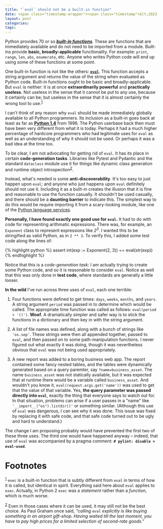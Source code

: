 ```yaml
---
title: "`eval` should not be a built-in function"
date: <span class="timestamp-wrapper"><span class="timestamp">&lt;2023-10-27 Fri&gt;</span></span>
layout: post
categories: 
tags: 
---
```


Python provides 70 or so ***[built-in functions](https://docs.python.org/3/library/functions.html)***. These are functions that are immediately available and do not need to be imported from a module. Built-ins provide **basic, broadly-applicable** functionality. For example: `print`, `range`, `len`, `abs`, `enumerate`, etc. Anyone who writes Python code will end up using some of these functions at some point.

One built-in function is not like the others: [**`eval`**](https://docs.python.org/3/library/functions.html#eval). This function accepts a string argument and returns the value of the string when evaluated as Python code. Built-in functions ought to be basic and broadly-applicable. But `eval` is neither: it is at once **extraordinarily powerful** and **practically useless**. Not useless in the sense that it cannot be put to any use, because it certainly can be; but useless in the sense that it is almost certainly the wrong tool to use.<sup><a id="fnr.1" class="footref" href="#fn.1" role="doc-backlink">1</a></sup>

I can't think of any reason why `eval` should be made immediately globally available to all Python programmers. Its inclusion as a built-in goes back at least as far as **[Python 1.4](https://docs.python.org/release/1.4/lib/node26.html#SECTION00330000000000000000)** from 1996. The Python userbase back then must have been very different from what it is today. Perhaps it had a much higher percentage of hardcore programmers who had legitimate uses for `eval` as well as an understanding of why it should not be used. Or perhaps it was a bad idea at the time too.

To be clear, I am not advocating for getting rid of `eval`. It has its place in certain **code-generation tasks**. Libraries like Pytest and Pydantic and the standard `dataclass` module use it for things like dynamic class generation and runtime object introspection<sup><a id="fnr.2" class="footref" href="#fn.2" role="doc-backlink">2</a></sup>.

Instead, what's needed is some **anti-discoverability**. It's too easy to just happen upon `eval`; and anyone who just happens upon `eval` definitely should not use it. Including it as a built-in creates the illusion that it is fine and reasonable to use the function casually. It shouldn't be used casually, and there should be a **daunting barrier** to indicate this. The simplest way to do this would be require importing it from a scary-looking module, like one of the [Python language services](https://docs.python.org/3/library/language.html).

**Personally, I have found exactly one good use for `eval`.** It had to do with code for representing arithmatic expressions. There was, for example, an `Exponent` class to represent expressions like *2<sup>3</sup>*. I wanted this to be stringified as valid Python, as in `2 ** 3`. To verify this, I added some test code along the lines of:

{% highlight python %}
assert int(exp := Exponent(2, 3)) == eval(str(exp))
{% endhighlight %}

Notice that this is a *code-generation task*: I am actually trying to create some Python code, and so it is reasonable to consider `eval`. Notice as well that this was only done in **test code**, where standards are generally a little looser.

**In the wild** I've run across three uses of `eval`, each one terrible:

1.  Four functions were defined to get times: `days`, `weeks`, `months`, and `years`. A string argument `period` was passed in to determine which would be called. The appropriate time function was called as follows: `eval(period + '()')`. **Woof**. A dramatically simpler and safer way is to stick the functions in a dictionary and then key in with the string argument.

2.  A list of file names was defined, along with a bunch of strings like `'os.sep'`. These strings were then all appended together, passed to `eval`, and then passed on to some path-manipulation functions. I never figured out what exactly it was doing, though it was nevertheless obvious that `eval` was not being used appropriately.

3.  A new report was added to a boring business web app. The report contained some fancy nested tables, and the tables were dynamically generated based on a query paremter, say `?name=business_asset`. The name `business_asset` was not statically available, but it was expected that at runtime there would be a variable called `business_asset`. And wouldn't you know it, `eval(request.args.get('name'))` was used to get that the value of that variable. Yes, **the query parameter was passed directly into `eval`**, exactly the thing that everyone says to watch out for. In that situation, problems can arise if a user passes in a "name" like `'__import__("os").listdir()'` or something similar. (Although this use of `eval` was dangerous, I can see why it was done. This issue was fixed by replacing it with safe code, and that safe code turned out to be ugly and hard to understand.)

The change I am proposing probably would have prevented the first two of these three uses. The third one would have happened anyway &#x2013; indeed, that use of `eval` was accompanied by a pragma comment: **`# pylint: disable = eval-used`**.

# Footnotes

<sup><a id="fn.1" href="#fnr.1">1</a></sup> `exec` is a built-in function that is subtly different from `eval` in terms of how it is called, but identical in spirit. Everything said here about `eval` applies to `exec`. Actually, in Python 2 `exec` was a *statement* rather than a *function*, which is much worse.

<sup><a id="fn.2" href="#fnr.2">2</a></sup> Even in those cases where it can be used, it may still not be the best choice. As Paul Graham once said, *"calling `eval` explicitly is like buying something in an airport gift-shop. Having waited till the last moment, you have to pay high prices for a limited selection of second-rate goods."*
